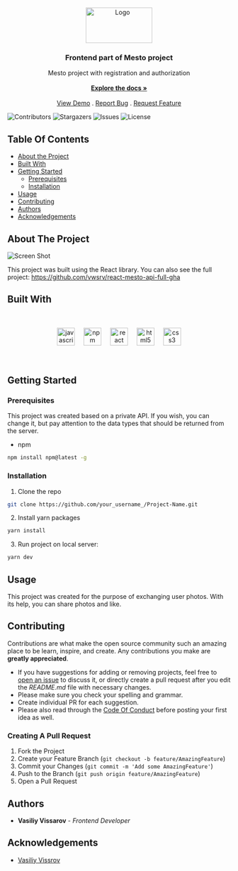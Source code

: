 <br/>
<p align="center">
  <a href="https://github.com/vwsrv/mesto-react">
    <img src="https://d1ka0itfguscri.cloudfront.net/AoR1/2024/02/16/09/31/cZnDQwVdd8b/preview.jpg" alt="Logo" width="150" height="80">
  </a>

  <h3 align="center">Frontend part of Mesto project</h3>

  <p align="center">
    Mesto project with registration and authorization
    <br/>
    <br/>
    <a href="https://github.com/vwsrv/mesto-react"><strong>Explore the docs »</strong></a>
    <br/>
    <br/>
    <a href="https://github.com/vwsrv/mesto-react">View Demo</a>
    .
    <a href="https://github.com/vwsrv/mesto-react/issues">Report Bug</a>
    .
    <a href="https://github.com/vwsrv/mesto-react/issues">Request Feature</a>
  </p>
</p>

![Contributors](https://img.shields.io/github/contributors/vwsrv/mesto-react?color=dark-green) ![Stargazers](https://img.shields.io/github/stars/vwsrv/mesto-react?style=social) ![Issues](https://img.shields.io/github/issues/vwsrv/mesto-react) ![License](https://img.shields.io/github/license/vwsrv/mesto-react) 

## Table Of Contents

* [About the Project](#about-the-project)
* [Built With](#built-with)
* [Getting Started](#getting-started)
  * [Prerequisites](#prerequisites)
  * [Installation](#installation)
* [Usage](#usage)
* [Contributing](#contributing)
* [Authors](#authors)
* [Acknowledgements](#acknowledgements)

## About The Project

![Screen Shot](https://d1ka0itfguscri.cloudfront.net/AoR1/2024/02/16/09/38/cZnDQBVddPv/preview.jpg)

This project was built using the React library.
You can also see the full project: https://github.com/vwsrv/react-mesto-api-full-gha


## Built With

<div align="center">
<br></br>
  <img src="https://cdn.jsdelivr.net/gh/devicons/devicon/icons/javascript/javascript-original.svg" height="40" alt="javascript logo"  />
  <img width="12" />
  <img src="https://cdn.simpleicons.org/npm/CB3837" height="40" alt="npm logo"  />
  <img width="12" />
  <img src="https://cdn.jsdelivr.net/gh/devicons/devicon/icons/react/react-original.svg" height="40" alt="react logo"  />
  <img width="12" />
  <img src="https://cdn.jsdelivr.net/gh/devicons/devicon/icons/html5/html5-original.svg" height="40" alt="html5 logo"  />
  <img width="12" />
  <img src="https://cdn.jsdelivr.net/gh/devicons/devicon/icons/css3/css3-original.svg" height="40" alt="css3 logo"  />
</div>
<br></br>

## Getting Started


### Prerequisites

This project was created based on a private API. If you wish, you can change it, but pay attention to the data types that should be returned from the server.

* npm

```sh
npm install npm@latest -g
```

### Installation

1. Clone the repo

```sh
git clone https://github.com/your_username_/Project-Name.git
```

2. Install yarn packages

```sh
yarn install
```

3. Run project on local server: 
```sh
yarn dev
```

## Usage

This project was created for the purpose of exchanging user photos. With its help, you can share photos and like.

## Contributing

Contributions are what make the open source community such an amazing place to be learn, inspire, and create. Any contributions you make are **greatly appreciated**.
* If you have suggestions for adding or removing projects, feel free to [open an issue](https://github.com/vwsrv/mesto-react/issues/new) to discuss it, or directly create a pull request after you edit the *README.md* file with necessary changes.
* Please make sure you check your spelling and grammar.
* Create individual PR for each suggestion.
* Please also read through the [Code Of Conduct](https://github.com/vwsrv/mesto-react/blob/main/CODE_OF_CONDUCT.md) before posting your first idea as well.

### Creating A Pull Request

1. Fork the Project
2. Create your Feature Branch (`git checkout -b feature/AmazingFeature`)
3. Commit your Changes (`git commit -m 'Add some AmazingFeature'`)
4. Push to the Branch (`git push origin feature/AmazingFeature`)
5. Open a Pull Request

## Authors

* **Vasiliy Vissarov** - *Frontend Developer* 

## Acknowledgements

* [Vasiliy Vissrov](https://github.com/vwsrv)
